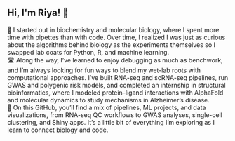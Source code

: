 ## Hi, I'm Riya! 👋

🧪 I started out in biochemistry and molecular biology, where I spent more time with pipettes than with code. Over time, I realized I was just as curious about the algorithms behind biology as the experiments themselves so I swapped lab coats for Python, R, and machine learning.  
🛣️ Along the way, I’ve learned to enjoy debugging as much as benchwork, and I’m always looking for fun ways to blend my wet-lab roots with computational approaches. I’ve built RNA-seq and scRNA-seq pipelines, run GWAS and polygenic risk models, and completed an internship in structural bioinformatics, where I modeled protein–ligand interactions with AlphaFold and molecular dynamics to study mechanisms in Alzheimer’s disease.  
📂 On this GitHub, you’ll find a mix of pipelines, ML projects, and data visualizations, from RNA-seq QC workflows to GWAS analyses, single-cell clustering, and Shiny apps. It’s a little bit of everything I’m exploring as I learn to connect biology and code.
